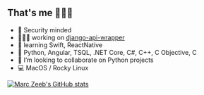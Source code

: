 ## That's me 🙋🏻‍♂️
- 🔐 Security minded
- 👨🏻‍💻 working on [django-api-wrapper](https://github.com/its-development/django-api-wrapper)
- 🌱 learning Swift, ReactNative
- 💪 Python, Angular, TSQL, .NET Core, C#, C++, C Objective, C
- 👯 I’m looking to collaborate on Python projects
- 💻 MacOS / Rocky Linux

[![Marc Zeeb's GitHub stats](https://github-readme-stats.vercel.app/api?username=mzeeb&count_private=true&show_icons=true&hide=stars)](https://github.com/mzeeb/github-readme-stats)

